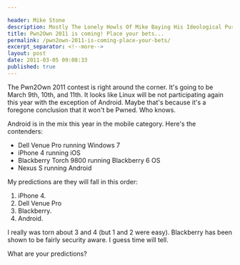 ```yaml
---

header: Mike Stone
description: Mostly The Lonely Howls Of Mike Baying His Ideological Purity At The Moon
title: Pwn2Own 2011 is coming! Place your bets...
permalink: /pwn2own-2011-is-coming-place-your-bets/
excerpt_separator: <!--more-->
layout: post
date: 2011-03-05 09:08:33
published: true
---
```



The Pwn2Own 2011 contest is right around the corner. It's going to be March 9th, 10th, and 11th. It looks like Linux will be not participating again this year with the exception of Android. Maybe that's because it's a foregone conclusion that it won't be Pwned. Who knows.

Android is in the mix this year in the mobile category. Here's the contenders:

- Dell Venue Pro running Windows 7
- iPhone 4 running iOS
- Blackberry Torch 9800 running Blackberry 6 OS
- Nexus S running Android

My predictions are they will fall in this order:

1. iPhone 4.
2. Dell Venue Pro
3. Blackberry.
4. Android.

I really was torn about 3 and 4 (but 1 and 2 were easy). Blackberry has been shown to be fairly security aware. I guess time will tell.

What are your predictions?
